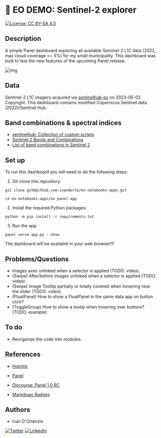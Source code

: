 # :satellite: EO DEMO: Sentinel-2 explorer

[![License: CC BY-SA 4.0](https://img.shields.io/badge/License-CC%20BY--SA%204.0-lightgrey.svg)](https://creativecommons.org/licenses/by/4.0/)

## Description

A simple Panel dashboard exploring all available Sentinel-2 L1C data (2022, max cloud coverage <= 5%) for my small municipality. This dashboard was built to test the new features of the upcoming Panel release.

![img](https://github.com/ivandorte/eo-notebooks-apps/blob/main/eo-panel-app/images/dashboard.png)

## Data

Sentinel-2 L1C imagery acquired via [sentinelhub-py](https://sentinelhub-py.readthedocs.io) on 2023-05-02. Copyright: This dashboard contains modified Copernicus Sentinel data (2022)/Sentinel Hub.

## Band combinations & spectral indices

- [sentinelhub: Collection of custom scripts](https://custom-scripts.sentinel-hub.com/custom-scripts/sentinel-2/sentinel-2/)
- [Sentinel 2 Bands and Combinations](https://gisgeography.com/sentinel-2-bands-combinations/)
- [List of band combinations in Sentinel 2](https://giscrack.com/list-of-band-combinations-in-sentinel-2a/)

## Set up
To run this dashboard you will need to do the following steps:

1. Git clone this repository:

`git clone git@github.com:ivandorte/eo-notebooks-apps.git`

`cd eo-notebooks-apps/eo-panel-app`

2. Install the required Python packages:

`python -m pip install -r requirements.txt`

3. Run the app

`panel serve app.py --show`

The dashboard will be available in your web browser!!!

## Problems/Questions

- Images axes unlinked when a selector is applied (TODO: video).
- (Swipe) After/before images unlinked when a selector is applied (TODO: video).
- (Swipe) Image Tooltip partially or totally covered when hovering near the slider (TODO: video).
- (FloatPanel) How to show a FloatPanel in the same data app on button click?
- (ToggleGroup) How to show a tootip when hovering over buttons? (TODO: example)

## To do
- Reorganize the code into modules.

## References

- [HoloViz](https://holoviz.org/)

- [Panel](https://pyviz-dev.github.io/panel/reference/index.html)

- [Discourse: Panel 1.0 RC](https://discourse.holoviz.org/t/panel-1-0-release-candidate/5268)

- [Markdown Badges](https://github.com/Ileriayo/markdown-badges)

## Authors

- Ivan D'Ortenzio

[![Twitter](https://img.shields.io/badge/Twitter-%231DA1F2.svg?style=for-the-badge&logo=Twitter&logoColor=white)](https://twitter.com/ivanziogeo)
[![LinkedIn](https://img.shields.io/badge/linkedin-%230077B5.svg?style=for-the-badge&logo=linkedin&logoColor=white)](https://www.linkedin.com/in/ivan-d-ortenzio/)